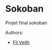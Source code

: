 # Sokoban

Projet final sokoban

Authors:
- [Fil Veith](https://gitlab-ce.iut.u-bordeaux.fr/fveith)
